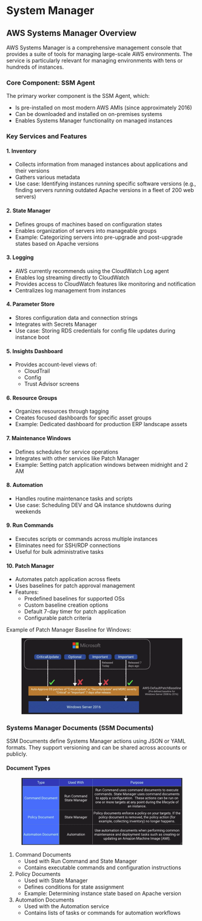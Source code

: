 # System Manager

## AWS Systems Manager Overview

AWS Systems Manager is a comprehensive management console that provides a suite of tools for managing large-scale AWS environments. The service is particularly relevant for managing environments with tens or hundreds of instances.

### Core Component: SSM Agent

The primary worker component is the SSM Agent, which:

* Is pre-installed on most modern AWS AMIs (since approximately 2016)
* Can be downloaded and installed on on-premises systems
* Enables Systems Manager functionality on managed instances

### Key Services and Features

#### 1. Inventory

* Collects information from managed instances about applications and their versions
* Gathers various metadata
* Use case: Identifying instances running specific software versions (e.g., finding servers running outdated Apache versions in a fleet of 200 web servers)

#### 2. State Manager

* Defines groups of machines based on configuration states
* Enables organization of servers into manageable groups
* Example: Categorizing servers into pre-upgrade and post-upgrade states based on Apache versions

#### 3. Logging

* AWS currently recommends using the CloudWatch Log agent
* Enables log streaming directly to CloudWatch
* Provides access to CloudWatch features like monitoring and notification
* Centralizes log management from instances

#### 4. Parameter Store

* Stores configuration data and connection strings
* Integrates with Secrets Manager
* Use case: Storing RDS credentials for config file updates during instance boot

#### 5. Insights Dashboard

* Provides account-level views of:
  * CloudTrail
  * Config
  * Trust Advisor screens

#### 6. Resource Groups

* Organizes resources through tagging
* Creates focused dashboards for specific asset groups
* Example: Dedicated dashboard for production ERP landscape assets

#### 7. Maintenance Windows

* Defines schedules for service operations
* Integrates with other services like Patch Manager
* Example: Setting patch application windows between midnight and 2 AM

#### 8. Automation

* Handles routine maintenance tasks and scripts
* Use case: Scheduling DEV and QA instance shutdowns during weekends

#### 9. Run Commands

* Executes scripts or commands across multiple instances
* Eliminates need for SSH/RDP connections
* Useful for bulk administrative tasks

#### 10. Patch Manager

* Automates patch application across fleets
* Uses baselines for patch approval management
* Features:
  * Predefined baselines for supported OSs
  * Custom baseline creation options
  * Default 7-day timer for patch application
  * Configurable patch criteria

Example of Patch Manager Baseline for Windows:

<figure><img src="../../../../../.gitbook/assets/image (1) (1) (1).png" alt=""><figcaption></figcaption></figure>

### Systems Manager Documents (SSM Documents)

SSM Documents define Systems Manager actions using JSON or YAML formats. They support versioning and can be shared across accounts or publicly.

#### Document Types

<figure><img src="../../../../../.gitbook/assets/image (1) (1) (1) (1).png" alt=""><figcaption></figcaption></figure>

1. Command Documents
   * Used with Run Command and State Manager
   * Contains executable commands and configuration instructions
2. Policy Documents
   * Used with State Manager
   * Defines conditions for state assignment
   * Example: Determining instance state based on Apache version
3. Automation Documents
   * Used with the Automation service
   * Contains lists of tasks or commands for automation workflows
